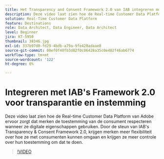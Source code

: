 ```yaml
---
title: Het Transparency and Consent Framework 2.0 van IAB integreren met Adobe Real-time Customer Data Platform
description: Deze video laat zien hoe de Real-time Customer Data Platform van Adobe ervoor zorgt dat merken de toestemming van de consument respecteren wanneer ze digitale eigenschappen gebruiken. Door de steun van IAB's Transparency & Consent Framework 2.0, krijgen merken meer flexibiliteit over hoe ze met consumenten kunnen omgaan en krijgen ze meer controle over hun toestemming om dat te doen.
solution: Real-Time Customer Data Platform
feature: Destinations
role: Data Architect, Data Engineer, Data Architect
level: Beginner
jira: KT-5950
thumbnail: 38346.jpg
exl-id: 337b97d0-fd29-4bdb-a79a-9fe428adaae8
source-git-commit: 00ef0f40fb3d82f0c06428a35c0e402f46ab6774
workflow-type: tm+mt
source-wordcount: '122'
ht-degree: 0%

---
```


# Integreren met IAB&#39;s Framework 2.0 voor transparantie en instemming

Deze video laat zien hoe de Real-time Customer Data Platform van Adobe ervoor zorgt dat merken de toestemming van de consument respecteren wanneer ze digitale eigenschappen gebruiken. Door de steun van IAB&#39;s Transparency &amp; Consent Framework 2.0, krijgen merken meer flexibiliteit over hoe ze met consumenten kunnen omgaan en krijgen ze meer controle over hun toestemming om dat te doen.

>[!VIDEO](https://video.tv.adobe.com/v/38346?learn=on)
